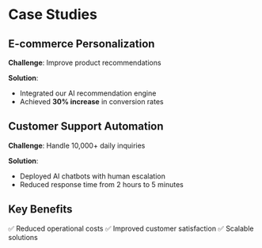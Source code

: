 # Case Studies

## E-commerce Personalization

**Challenge**: Improve product recommendations

**Solution**:
- Integrated our AI recommendation engine
- Achieved **30% increase** in conversion rates

## Customer Support Automation

**Challenge**: Handle 10,000+ daily inquiries

**Solution**:
- Deployed AI chatbots with human escalation
- Reduced response time from 2 hours to 5 minutes

## Key Benefits

✅ Reduced operational costs
✅ Improved customer satisfaction
✅ Scalable solutions